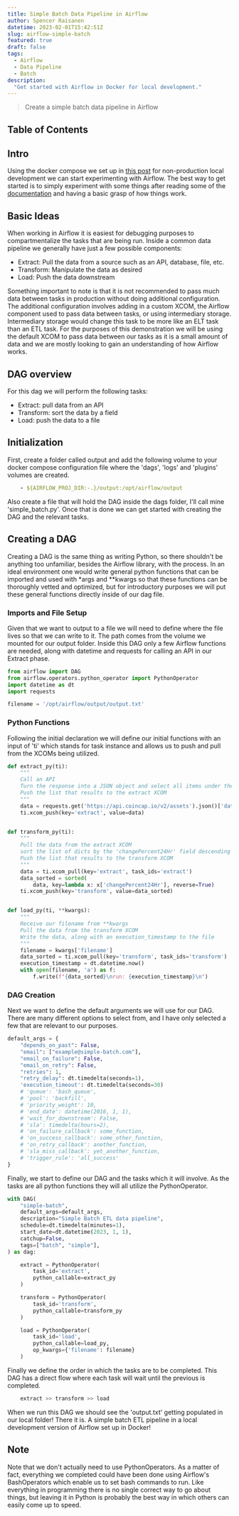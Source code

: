 ```yaml
---
title: Simple Batch Data Pipeline in Airflow 
author: Spencer Raisanen
datetime: 2023-02-01T15:42:51Z
slug: airflow-simple-batch
featured: true
draft: false
tags:
  - Airflow
  - Data Pipeline
  - Batch 
description:
  "Get started with Airflow in Docker for local development."
---
```


> Create a simple batch data pipeline in Airflow

## Table of Contents

## Intro
Using the docker compose we set up in [this post](/posts/docker-airflow-local) 
for non-production local development we can start experimenting with Airflow.
The best way to get started is to simply experiment with some things after 
reading some of the 
[documentation](https://airflow.apache.org/docs/apache-airflow/stable/tutorial/index.html)
and having a basic grasp of how things work.

## Basic Ideas
When working in Airflow it is easiest for debugging purposes to compartmentalize
the tasks that are being run. Inside a common data pipeline we generally have 
just a few possible components:
- Extract: Pull the data from a source such as an API, database, file, etc.
- Transform: Manipulate the data as desired
- Load: Push the data downstream

Something important to note is that it is not recommended to pass much data between 
tasks in production without doing additional configuration. The additional
configuration involves adding
in a custom XCOM, the Airflow component used to pass data between tasks, or using 
intermediary storage. Intermediary storage would change this task to be more like 
an ELT task than an ETL task.
For the purposes of this demonstration we will be using
the default XCOM to pass data between our tasks as it is a small amount of data
and we are mostly looking to gain an understanding of how Airflow works.

## DAG overview
For this dag we will perform the following tasks:
- Extract: pull data from an API 
- Transform: sort the data by a field
- Load: push the data to a file

## Initialization
First, create a folder called output and add the following volume to your docker compose 
configuration file where the 'dags', 'logs' and 'plugins' volumes are created.
```yaml
    - ${AIRFLOW_PROJ_DIR:-.}/output:/opt/airflow/output
```
Also create a file that will hold the DAG inside 
the dags folder, I'll call mine 'simple_batch.py'.
Once that is done we can get started with creating the DAG and the relevant tasks.

## Creating a DAG 
Creating a DAG is the same thing as writing Python, so there shouldn't be anything 
too unfamiliar, besides the Airflow library, with the process. In an ideal 
environment one would write general python functions that can be imported and used
with *args and **kwargs so that these functions can be thoroughly vetted and optimized, but 
for introductory purposes we will put these general functions directly inside
of our dag file.

### Imports and File Setup
Given that we want to output to a file we will need to define where the file 
lives so that we can write to it. The path comes from the volume we mounted for 
our output folder. Inside this DAG only a few Airflow functions 
are needed, along with datetime and requests for calling an API in our Extract phase.

```python
from airflow import DAG
from airflow.operators.python_operator import PythonOperator
import datetime as dt
import requests

filename = '/opt/airflow/output/output.txt'
```
### Python Functions 
Following the initial declaration we will define our initial functions with an 
input of 'ti' which stands for task instance and allows us to push and pull from
the XCOMs being utilized.

```python
def extract_py(ti):
    """
    Call an API
    Turn the response into a JSON object and select all items under the 'data' name
    Push the list that results to the extract XCOM
    """
    data = requests.get('https://api.coincap.io/v2/assets').json()['data']
    ti.xcom_push(key='extract', value=data)


def transform_py(ti):
    """
    Pull the data from the extract XCOM 
    sort the list of dicts by the 'changePercent24Hr' field descending
    Push the list that results to the transform XCOM
    """
    data = ti.xcom_pull(key='extract', task_ids='extract')
    data_sorted = sorted(
        data, key=lambda x: x['changePercent24Hr'], reverse=True)
    ti.xcom_push(key='transform', value=data_sorted)


def load_py(ti, **kwargs):
    """
    Receive our filename from **kwargs
    Pull the data from the transform XCOM 
    Write the data, along with an execution_timestamp to the file
    """
    filename = kwargs['filename']
    data_sorted = ti.xcom_pull(key='transform', task_ids='transform')
    execution_timestamp = dt.datetime.now()
    with open(filename, 'a') as f:
        f.write(f"{data_sorted}\nrun: {execution_timestamp}\n")
```
### DAG Creation
Next we want to define the default arguments we will use for our DAG. There 
are many different options to select from, and I have only selected a few
that are relevant to our purposes.
```python
default_args = {
    "depends_on_past": False,
    "email": ["example@simple-batch.com"],
    "email_on_failure": False,
    "email_on_retry": False,
    "retries": 1,
    "retry_delay": dt.timedelta(seconds=1),
    'execution_timeout': dt.timedelta(seconds=30)
    # 'queue': 'bash_queue',
    # 'pool': 'backfill',
    # 'priority_weight': 10,
    # 'end_date': datetime(2016, 1, 1),
    # 'wait_for_downstream': False,
    # 'sla': timedelta(hours=2),
    # 'on_failure_callback': some_function,
    # 'on_success_callback': some_other_function,
    # 'on_retry_callback': another_function,
    # 'sla_miss_callback': yet_another_function,
    # 'trigger_rule': 'all_success'
}
```
Finally, we start to define our DAG and the tasks which it will involve.
As the tasks are all python functions they will all utilize the PythonOperator.
```python
with DAG(
    "simple-batch",
    default_args=default_args,
    description="Simple Batch ETL data pipeline",
    schedule=dt.timedelta(minutes=1),
    start_date=dt.datetime(2023, 1, 1),
    catchup=False,
    tags=["batch", "simple"],
) as dag:

    extract = PythonOperator(
        task_id='extract',
        python_callable=extract_py
    )

    transform = PythonOperator(
        task_id='transform',
        python_callable=transform_py
    )

    load = PythonOperator(
        task_id='load',
        python_callable=load_py,
        op_kwargs={'filename': filename}
    )
```
Finally we define the order in which the tasks are to be completed. 
This DAG has a direct flow where each task will wait until the previous is completed.
```python
    extract >> transform >> load
```
When we run this DAG we should see the 'output.txt' getting populated in our local
folder! There it is. A simple batch ETL pipeline in a local development version
of Airflow set up in Docker! 
## Note
Note that we don't actually need to use PythonOperators.
As a matter of fact, everything we completed could have been done using Airflow's 
BashOperators which enable us to set bash commands to run.
Like everything in programming there is no single correct way to
go about things, but leaving it in Python is probably the best way in which others
can easily come up to speed.
